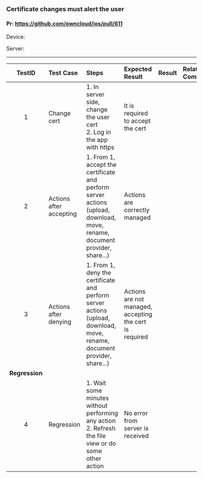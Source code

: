 ###  Certificate changes must alert the user 

#### Pr: https://github.com/owncloud/ios/pull/611

Device:

Server:

---

 
| TestID | Test Case | Steps | Expected Result | Result | Related Comment |
| :----: | :-------- | :---- | :-------------- | :----: | :-------------- |
| 1 | Change cert  |  1. In server side, change the user cert<br>2. Log in the app with https | It is required to accept the cert |  |  |
| 2 | Actions after accepting  |  1. From 1, accept the certificate and perform server actions (upload, download, move, rename, document provider, share...) | Actions are correctly managed |  |  |
| 3 | Actions after denying  |  1. From 1, deny the certificate and perform server actions (upload, download, move, rename, document provider, share...) | Actions are not managed, accepting the cert is required |  |  |
|**Regression**||||||
| 4 | Regression | 1. Wait some minutes without performing any action<br>2. Refresh the file view or do some other action| No error from server is received |  |  |
